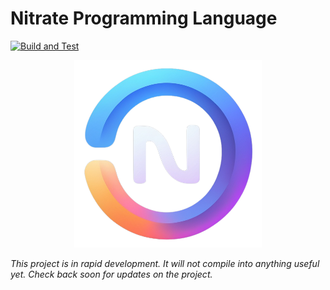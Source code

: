 # Nitrate Programming Language

[![Build and Test](https://github.com/Kracken256/nitrate/actions/workflows/cmake-check.yml/badge.svg)](https://github.com/Kracken256/nitrate/actions/workflows/cmake-check.yml)

<div align="center">
    <img src="https://github.com/Kracken256/nitrate/blob/main/static-data/logo-dark-1024x1024.png?raw=true" width="300" height="300" alt="css-in-readme">
</div>

*This project is in rapid development. It will not compile into anything useful yet. Check back soon for updates on the project.*
